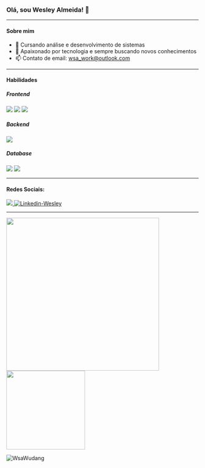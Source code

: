 ### Olá, sou Wesley Almeida! 👋

---

#### Sobre mim

- 📘 Cursando análise e desenvolvimento de sistemas
- 👤 Apaixonado por tecnologia e sempre buscando novos conhecimentos
- 📫 Contato de email: wsa_work@outlook.com

---

#### Habilidades

##### Frontend

<div> 
  <img src="https://skillicons.dev/icons?i=html" />
  <img src="https://skillicons.dev/icons?i=css" />
  <img src="https://skillicons.dev/icons?i=javascript" />
</div>

##### Backend

<div> 
  <img src="https://skillicons.dev/icons?i=python" />
</div>

##### Database

<div>  
  <img src="https://skillicons.dev/icons?i=mysql" />
  <img src="https://img.icons8.com/color/48/000000/microsoft-sql-server.png"/>
</div>

---

#### Redes Sociais:

<div> 
  <a href="https://www.instagram.com/ws_almeida_/" target="_blank">
    <img src="https://img.shields.io/badge/-Instagram-%23E4405F?style=for-the-badge&logo=instagram&logoColor=white" target="_blank">
  </a>
  <a href="https://www.linkedin.com/in/wesley-almeida-860813242/" target="_blank">
    <img alt="Linkedin-Wesley" src="https://img.shields.io/badge/-Linkedin-%230A66C2?style=for-the-badge&logo=LinkedIn" />
  </a>
</div>

---

  <img align="left" height="400em" width="400em" src="https://github-readme-stats.vercel.app/api/top-langs/?username=WsaWudang&theme=dracula" />
  <img align="center" height="206em" src="https://github-readme-stats.vercel.app/api?username=WsaWudang&show_icons=true&theme=dracula" />
  <p><img align="center"  src="https://github-readme-streak-stats.herokuapp.com/?user=WsaWudang&theme=dracula" alt="WsaWudang" /></p>
  


